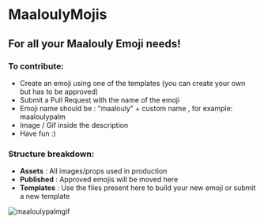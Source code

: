# MaaloulyMojis

## For all your Maalouly Emoji needs!

### To contribute:

* Create an emoji using one of the templates (you can create your own but has to be approved)
* Submit a Pull Request with the name of the emoji
* Emoji name should be : "maalouly" + custom name , for example: maaloulypalm
* Image / Gif inside the description
* Have fun :)

### Structure breakdown:

* **Assets** : All images/props used in production
* **Published** : Approved emojis will be moved here
* **Templates** : Use the files present here to build your new emoji or submit a new template

![maaloulypalmgif](https://user-images.githubusercontent.com/32297675/37967235-70c6fe44-31d3-11e8-9ecd-dfb9170d9edd.gif)
